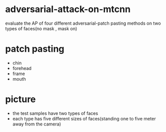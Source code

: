 # adversarial-attack-on-mtcnn
evaluate the AP of four different adversarial-patch pasting methods on two types of faces(no mask , mask on)

# patch pasting
- chin
- forehead
- frame 
- mouth

# picture
- the test samples have two types of faces
- each type has five different sizes of faces(standing one to five meter away from the camera)
